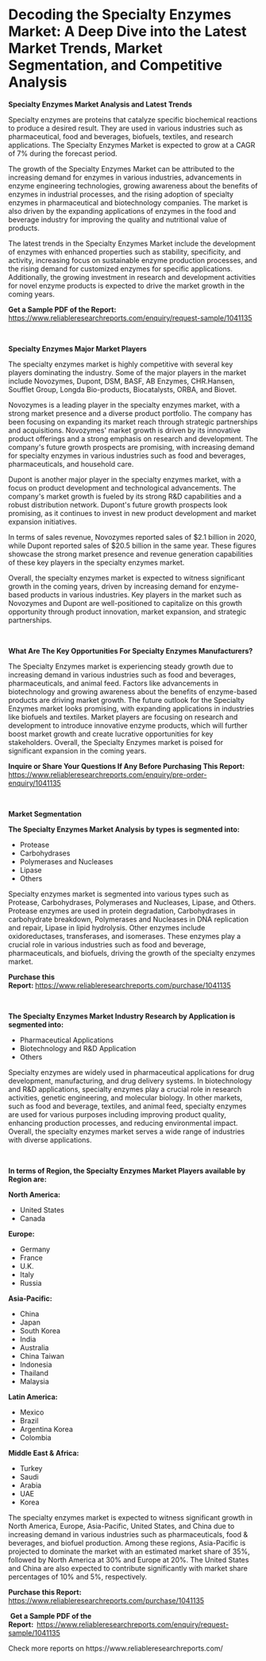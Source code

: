 <p><h1>Decoding the Specialty Enzymes Market: A Deep Dive into the Latest Market Trends, Market Segmentation, and Competitive Analysis</h1></p><p><strong>Specialty Enzymes Market Analysis and Latest Trends</strong></p>
<p><p>Specialty enzymes are proteins that catalyze specific biochemical reactions to produce a desired result. They are used in various industries such as pharmaceutical, food and beverages, biofuels, textiles, and research applications. The Specialty Enzymes Market is expected to grow at a CAGR of 7% during the forecast period.</p><p>The growth of the Specialty Enzymes Market can be attributed to the increasing demand for enzymes in various industries, advancements in enzyme engineering technologies, growing awareness about the benefits of enzymes in industrial processes, and the rising adoption of specialty enzymes in pharmaceutical and biotechnology companies. The market is also driven by the expanding applications of enzymes in the food and beverage industry for improving the quality and nutritional value of products.</p><p>The latest trends in the Specialty Enzymes Market include the development of enzymes with enhanced properties such as stability, specificity, and activity, increasing focus on sustainable enzyme production processes, and the rising demand for customized enzymes for specific applications. Additionally, the growing investment in research and development activities for novel enzyme products is expected to drive the market growth in the coming years.</p></p>
<p><strong>Get a Sample PDF of the Report:&nbsp;</strong> <a href="https://www.reliableresearchreports.com/enquiry/request-sample/1041135">https://www.reliableresearchreports.com/enquiry/request-sample/1041135</a></p>
<p>&nbsp;</p>
<p><strong>Specialty Enzymes Major Market Players</strong></p>
<p><p>The specialty enzymes market is highly competitive with several key players dominating the industry. Some of the major players in the market include Novozymes, Dupont, DSM, BASF, AB Enzymes, CHR.Hansen, Soufflet Group, Longda Bio-products, Biocatalysts, ORBA, and Biovet.</p><p>Novozymes is a leading player in the specialty enzymes market, with a strong market presence and a diverse product portfolio. The company has been focusing on expanding its market reach through strategic partnerships and acquisitions. Novozymes' market growth is driven by its innovative product offerings and a strong emphasis on research and development. The company's future growth prospects are promising, with increasing demand for specialty enzymes in various industries such as food and beverages, pharmaceuticals, and household care.</p><p>Dupont is another major player in the specialty enzymes market, with a focus on product development and technological advancements. The company's market growth is fueled by its strong R&D capabilities and a robust distribution network. Dupont's future growth prospects look promising, as it continues to invest in new product development and market expansion initiatives.</p><p>In terms of sales revenue, Novozymes reported sales of $2.1 billion in 2020, while Dupont reported sales of $20.5 billion in the same year. These figures showcase the strong market presence and revenue generation capabilities of these key players in the specialty enzymes market.</p><p>Overall, the specialty enzymes market is expected to witness significant growth in the coming years, driven by increasing demand for enzyme-based products in various industries. Key players in the market such as Novozymes and Dupont are well-positioned to capitalize on this growth opportunity through product innovation, market expansion, and strategic partnerships.</p></p>
<p>&nbsp;</p>
<p><strong>What Are The Key Opportunities For Specialty Enzymes Manufacturers?</strong></p>
<p><p>The Specialty Enzymes market is experiencing steady growth due to increasing demand in various industries such as food and beverages, pharmaceuticals, and animal feed. Factors like advancements in biotechnology and growing awareness about the benefits of enzyme-based products are driving market growth. The future outlook for the Specialty Enzymes market looks promising, with expanding applications in industries like biofuels and textiles. Market players are focusing on research and development to introduce innovative enzyme products, which will further boost market growth and create lucrative opportunities for key stakeholders. Overall, the Specialty Enzymes market is poised for significant expansion in the coming years.</p></p>
<p><strong>Inquire or Share Your Questions If Any Before Purchasing This Report:</strong> <a href="https://www.reliableresearchreports.com/enquiry/pre-order-enquiry/1041135">https://www.reliableresearchreports.com/enquiry/pre-order-enquiry/1041135</a></p>
<p>&nbsp;</p>
<p><strong>Market Segmentation</strong></p>
<p><strong>The Specialty Enzymes Market Analysis by types is segmented into:</strong></p>
<p><ul><li>Protease</li><li>Carbohydrases</li><li>Polymerases and Nucleases</li><li>Lipase</li><li>Others</li></ul></p>
<p><p>Specialty enzymes market is segmented into various types such as Protease, Carbohydrases, Polymerases and Nucleases, Lipase, and Others. Protease enzymes are used in protein degradation, Carbohydrases in carbohydrate breakdown, Polymerases and Nucleases in DNA replication and repair, Lipase in lipid hydrolysis. Other enzymes include oxidoreductases, transferases, and isomerases. These enzymes play a crucial role in various industries such as food and beverage, pharmaceuticals, and biofuels, driving the growth of the specialty enzymes market.</p></p>
<p><strong>Purchase this Report:&nbsp;</strong><a href="https://www.reliableresearchreports.com/purchase/1041135">https://www.reliableresearchreports.com/purchase/1041135</a></p>
<p>&nbsp;</p>
<p><strong>The Specialty Enzymes Market Industry Research by Application is segmented into:</strong></p>
<p><ul><li>Pharmaceutical Applications</li><li>Biotechnology and R&D Application</li><li>Others</li></ul></p>
<p><p>Specialty enzymes are widely used in pharmaceutical applications for drug development, manufacturing, and drug delivery systems. In biotechnology and R&D applications, specialty enzymes play a crucial role in research activities, genetic engineering, and molecular biology. In other markets, such as food and beverage, textiles, and animal feed, specialty enzymes are used for various purposes including improving product quality, enhancing production processes, and reducing environmental impact. Overall, the specialty enzymes market serves a wide range of industries with diverse applications.</p></p>
<p>&nbsp;</p>
<p><strong>In terms of Region, the Specialty Enzymes Market Players available by Region are:</strong></p>
<p>
    <p> <strong> North America: </strong>
        <ul>
            <li>United States</li>
            <li>Canada</li>
        </ul>
        </p> 
    <p> <strong> Europe: </strong>
        <ul>
            <li>Germany</li>
            <li>France</li>
            <li>U.K.</li>
            <li>Italy</li>
            <li>Russia</li>
        </ul>
        </p> 
    <p> <strong> Asia-Pacific: </strong>
        <ul>
            <li>China</li>
            <li>Japan</li>
            <li>South Korea</li>
            <li>India</li>
            <li>Australia</li>
            <li>China Taiwan</li>
            <li>Indonesia</li>
            <li>Thailand</li>
            <li>Malaysia</li>
        </ul>
        </p> 
    <p> <strong> Latin America: </strong>
        <ul>
            <li>Mexico</li>
            <li>Brazil</li>
            <li>Argentina Korea</li>
            <li>Colombia</li>
        </ul>
        </p> 
    <p> <strong> Middle East & Africa: </strong>
        <ul>
            <li>Turkey</li>
            <li>Saudi</li>
            <li>Arabia</li>
            <li>UAE</li>
            <li>Korea</li>
        </ul>
    </p>
    </p>
<p><p>The specialty enzymes market is expected to witness significant growth in North America, Europe, Asia-Pacific, United States, and China due to increasing demand in various industries such as pharmaceuticals, food & beverages, and biofuel production. Among these regions, Asia-Pacific is projected to dominate the market with an estimated market share of 35%, followed by North America at 30% and Europe at 20%. The United States and China are also expected to contribute significantly with market share percentages of 10% and 5%, respectively.</p></p>
<p><strong>Purchase this Report: </strong><a href="https://www.reliableresearchreports.com/purchase/1041135">https://www.reliableresearchreports.com/purchase/1041135</a></p>
<p>&nbsp;<strong>Get a Sample PDF of the Report:&nbsp;&nbsp;</strong><a href="https://www.reliableresearchreports.com/enquiry/request-sample/1041135">https://www.reliableresearchreports.com/enquiry/request-sample/1041135</a></p>
<p><strong></strong></p>
<p>Check more reports on https://www.reliableresearchreports.com/</p>